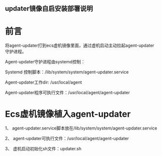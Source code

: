 
## updater镜像自启安装部署说明
# 前言
将agent-updater打到ecs虚机镜像里面，通过虚机启动主动拉起agent-updater守护进程。  

Agent-updater守护进程由systemd控制：  

Systemd 控制脚本：/lib/system/system/agent-updater.service  

Agent-updater工作dir: /usr/local/agent  

Agent-updater程序可执行文件：/usr/local/agent/agent-updater
# Ecs虚机镜像植入agent-updater
1、	agent-updater.service脚本放在/lib/system/system/agent-updater.service  

2、	agent-updater可执行文件：/usr/local/agent/agent-updater  

3、	虚机启动初始化sh文件：updater.sh
